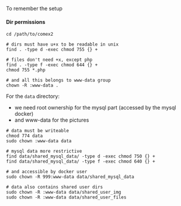To remember the setup

#### Dir permissions
```
cd /path/to/comex2

# dirs must have u+x to be readable in unix
find . -type d -exec chmod 755 {} +

# files don't need +x, except php
find . -type f -exec chmod 644 {} +
chmod 755 *.php

# and all this belongs to www-data group
chown -R :www-data .
```

For the `data` directory:
  - we need root ownership for the mysql part (accessed by the mysql docker)
  - and www-data for the pictures

```
# data must be writeable
chmod 774 data
sudo chown :www-data data

# mysql data more restrictive
find data/shared_mysql_data/ -type d -exec chmod 750 {} +
find data/shared_mysql_data/ -type f -exec chmod 640 {} +

# and accessible by docker user
sudo chown -R 999:www-data data/shared_mysql_data

# data also contains shared user dirs
sudo chown -R :www-data data/shared_user_img
sudo chown -R :www-data data/shared_user_files
```
